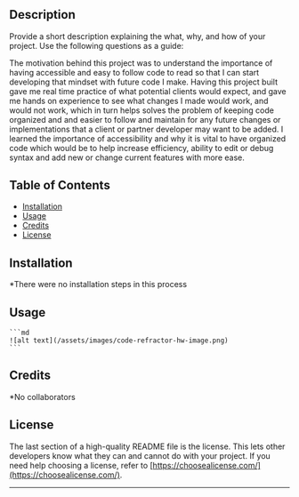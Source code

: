 # <Code-Refractor>

## Description

Provide a short description explaining the what, why, and how of your project. Use the following questions as a guide:

The motivation behind this project was to understand the importance of having accessible and easy to follow code to read so that I can start developing that mindset with future code I make. Having this project built gave me real time practice of what potential clients would expect, and gave me hands on experience to see what changes I made would work, and would not work, which in turn helps solves the problem of keeping code organized and and easier to follow and maintain for any future changes or implementations that a client or partner developer may want to be added. I learned the importance of accessibility and why it is vital to have organized code which would be to help increase efficiency, ability to edit or debug syntax and add new or change current features with more ease.


## Table of Contents 

- [Installation](#installation)
- [Usage](#usage)
- [Credits](#credits)
- [License](#license)

## Installation

*There were no installation steps in this process

## Usage

    ```md
    ![alt text](/assets/images/code-refractor-hw-image.png) 
    ```

## Credits

*No collaborators 

## License

The last section of a high-quality README file is the license. This lets other developers know what they can and cannot do with your project. If you need help choosing a license, refer to [https://choosealicense.com/](https://choosealicense.com/).

---


